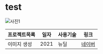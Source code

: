 # test
 
![사진1](https://user-images.githubusercontent.com/104435584/230516832-377423b3-1b54-45ce-96ad-fc58779612ef.png)


프로젝트목록 | 일자 | 사용기술 | 링크
------------|------|-------|-----|
이미지 생성 | 2021 | 뉴딜 | [네이버](https://www.naver.com)
